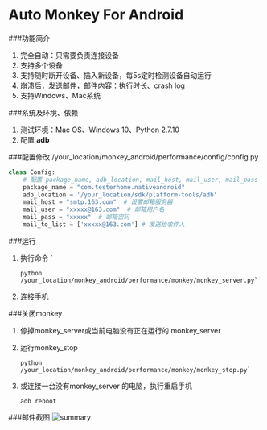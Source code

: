 # Auto Monkey For Android

###功能简介
1. 完全自动：只需要负责连接设备
2. 支持多个设备
3. 支持随时断开设备、插入新设备，每5s定时检测设备自动运行
4. 崩溃后，发送邮件，邮件内容：执行时长、crash log
5. 支持Windows、Mac系统

###系统及环境、依赖
1. 测试环境：Mac OS、Windows 10、Python 2.7.10
2. 配置 **adb**

###配置修改
/your_location/monkey_android/performance/config/config.py

```python
class Config:
    # 配置 package_name, adb_location, mail_host, mail_user, mail_pass
    package_name = "com.testerhome.nativeandroid"
    adb_location = '/your_location/sdk/platform-tools/adb'
    mail_host = "smtp.163.com"  # 设置邮箱服务器
    mail_user = "xxxxx@163.com"  # 邮箱用户名
    mail_pass = "xxxxx"  # 邮箱密码
    mail_to_list = ['xxxxx@163.com'] # 发送给收件人
```

###运行

1. 执行命令 `
    ```shell
    python /your_location/monkey_android/performance/monkey/monkey_server.py`
    ```
2. 连接手机

###关闭monkey

1. 停掉monkey_server或当前电脑没有正在运行的 monkey_server
2. 运行monkey_stop

    ```shell
    python /your_location/monkey_android/performance/monkey/monkey_stop.py`
    ```
3. 或连接一台没有monkey_server 的电脑，执行重启手机

    ```shell
    adb reboot
    ```
    


###邮件截图
<img alt="summary" src="https://github.com/wangyunshuai/monkey_android/blob/master/performance/img/mail.png">
